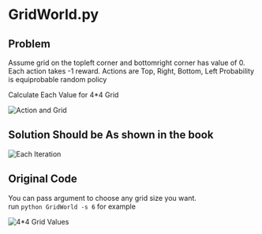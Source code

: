 
# GridWorld.py

## Problem
Assume grid on the topleft corner and bottomright corner has value of 0.
Each action takes -1 reward.
Actions are Top, Right, Bottom, Left
Probability is equiprobable random policy

Calculate Each Value for 4*4 Grid


![Action and Grid](https://user-images.githubusercontent.com/11141442/44100766-b927e192-a020-11e8-926c-c545e6e6b903.png)
## Solution Should be As shown in the book
![Each Iteration](https://user-images.githubusercontent.com/11141442/44100774-bc1cf16c-a020-11e8-81c3-c3953d21aea5.png)

## Original Code
You can pass argument to choose any grid size you want.  
run `python GridWorld -s 6` for example

![4*4 Grid Values](https://user-images.githubusercontent.com/11141442/44100466-1fe58098-a020-11e8-9024-eb0917abaf79.png)
